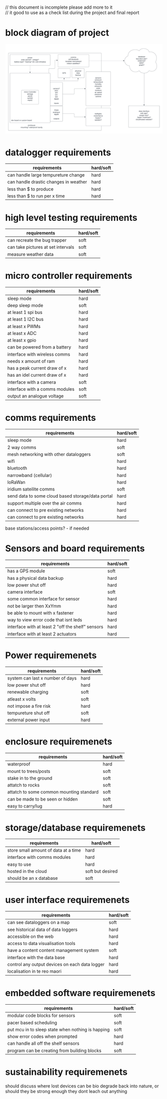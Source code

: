 // this document is incomplete please add more to it <br>
// it good to use as a check list during the project and final report

# block diagram of project

![alt text](res/Blank%20diagram.png)

# datalogger requirements

| requirements                          | hard/soft |
| ------------------------------------- | --------- |
| can handle large tempureture change   | hard      |
| can handle drastic changes in weather | hard      |
| less than $ to produce                | hard      |
| less than $ to run per x time         | hard      |

# high level testing requirements

| requirements                       | hard/soft |
| ---------------------------------- | --------- |
| can recreate the bug trapper       | soft      |
| can take pictures at set intervals | soft      |
| measure weather data               | soft      |

# micro controller requirements

| requirements                   | hard/soft |
| ------------------------------ | --------- |
| sleep mode                     | hard      |
| deep sleep mode                | soft      |
| at least 1 spi bus             | hard      |
| at least 1 I2C bus             | hard      |
| at least x PWMs                | hard      |
| at least x ADC                 | hard      |
| at least x gpio                | hard      |
| can be powered from a battery  | hard      |
| interface with wireless comms  | hard      |
| needs x amount of ram          | hard      |
| has a peak current draw of x   | hard      |
| has an idel current draw of x  | hard      |
| interface with a camera        | soft      |
| interface with a comms modules | soft      |
| output an analogue voltage     | soft      |

# comms requirements

| requirements                                      | hard/soft |
| ------------------------------------------------- | --------- |
| sleep mode                                        | hard      |
| 2 way comms                                       | soft      |
| mesh networking with other dataloggers            | soft      |
| wifi                                              | hard      |
| bluetooth                                         | hard      |
| narrowband (cellular)                             | hard      |
| loRaWan                                           | hard      |
| iridium sateilite comms                           | soft      |
| send data to some cloud based storage/data portal | hard      |
| support multiple over the air comms               | hard      |
| can connect to pre existing networks              | hard      |
| can connect to pre existing networks              | hard      |

base stations/access points? - if needed

# Sensors and board requirements

| requirements                                      | hard/soft |
| ------------------------------------------------- | --------- |
| has a GPS module                                  | soft      |
| has a physical data backup                        | hard      |
| low power shut off                                | hard      |
| camera interface                                  | soft      |
| some common interface for sensor                  | hard      |
| not be larger then XxYmm                          | hard      |
| be able to mount with x fastener                  | hard      |
| way to view error code that isnt leds             | hard      |
| interface with at least 2 "off the shelf" sensors | hard      |
| interface with at least 2 actuators               | hard      |

# Power requiremenets

| requirements                     | hard/soft |
| -------------------------------- | --------- |
| system can last x number of days | hard      |
| low power shut off               | hard      |
| renewable charging               | soft      |
| atleast x volts                  | soft      |
| not impose a fire risk           | hard      |
| tempureture shut off             | soft      |
| external power input             | hard      |

# enclosure requiremenets

| requirements                             | hard/soft |
| ---------------------------------------- | --------- |
| waterproof                               | hard      |
| mount to trees/posts                     | soft      |
| stake in to the ground                   | soft      |
| attatch to rocks                         | soft      |
| attatch to some common mounting standard | soft      |
| can be made to be seen or hidden         | soft      |
| easy to carry/lug                        | hard      |

# storage/database requiremenets

| requirements                         | hard/soft        |
| ------------------------------------ | ---------------- |
| store small amount of data at a time | hard             |
| interface with comms modules         | hard             |
| easy to use                          | hard             |
| hosted in the cloud                  | soft but desired |
| should be an x database              | soft             |

# user interface requiremenets

| requirements                                   | hard/soft |
| ---------------------------------------------- | --------- |
| can see dataloggers on a map                   | soft      |
| see historical data of data loggers            | hard      |
| accessible on the web                          | hard      |
| access to data visualisation tools             | hard      |
| have a content content management system       | soft      |
| interface with the data base                   | hard      |
| control any output devices on each data logger | hard      |
| localisation in te reo maori                   | hard      |

# embedded software requiremenets

| requirements                                      | hard/soft |
| ------------------------------------------------- | --------- |
| modular code blocks for sensors                   | soft      |
| pacer based scheduling                            | soft      |
| put mcu in to sleep state when nothing is happing | soft      |
| show error codes when prompted                    | hard      |
| can handle all off the shelf sensors              | hard      |
| program can be creating from building blocks      | soft      |

# sustainability requiremenets

should discuss where lost devices can be bio degrade back into nature, or should they be strong enough they dont leach out anything
